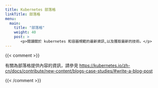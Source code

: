```yaml
---
title: Kubernetes 部落格
linkTitle: 部落格
menu:
  main:
    title: "部落格"
    weight: 40
    post: >
       <p>閱讀關於 kubernetes 和容器規範的最新資訊,以及獲取最新的技術。</p>
---
```


{{< comment >}}

<!-- For information about contributing to the blog, see
https://kubernetes.io/docs/contribute/new-content/blogs-case-studies/#write-a-blog-post -->

有關為部落格提供內容的資訊，請參見
https://kubernetes.io/zh-cn/docs/contribute/new-content/blogs-case-studies/#write-a-blog-post

{{< /comment >}}